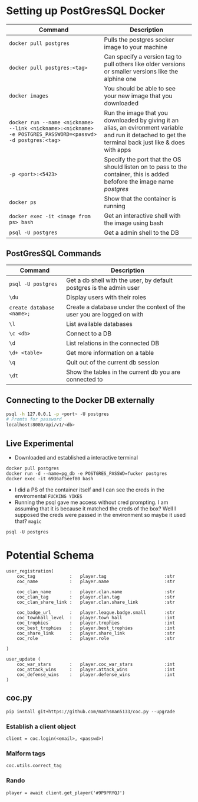 
# Setting up PostGresSQL Docker

| Command | Description |
| ------- | -------- |
| `docker pull postgres` | Pulls the postgres socker image to your machine |
| `docker pull postgres:<tag>` | Can specify a version tag to pull others like older versions or smaller versions like the alphine one |
| `docker images` | You should be able to see your new image that you downloaded |
| `docker run --name <nickname> --link <nickname>:<nickname> -e POSTGRES_PASSWORD=<passwd> -d postgres:<tag>` | Run the image that you downloaded by giving it an alias, an evironment variable and run it detached to get the terminal back just like & does with apps |
| `-p <port>:<5423>` | Specify the port that the OS should listen on to pass to the container, this is added befofore the image name *postgres* |
| `docker ps` | Show that the container is running |
| `docker exec -it <image from ps> bash` | Get an interactive shell with the image using bash |
| `psql -U postgres` | Get a admin shell to the DB |

## PostGresSQL Commands

| Command | Description |
| ------- | -------- |
| `psql -U postgres` | Get a db shell with the user, by default postgres is the admin user |
| `\du` | Display users with their roles |
| `create database <name>;` | Create a database under the context of the user you are logged on with |
| `\l` | List available databases |
| `\c <db>` | Connect to a DB |
| `\d` | List relations in the connected DB |
| `\d+ <table>` | Get more information on a table |
| `\q` | Quit out of the current db session |
| `\dt` | Show the tables in the current db you are connected to |


## Connecting to the Docker DB externally

```bash
psql -h 127.0.0.1 -p <port> -U postgres
# Promts for password
localhost:8080/api/v1/<db>
```

## Live Experimental
- Downloaded and established a interactive terminal
```
docker pull postgres
docker run -d --name=pg_db -e POSTGRES_PASSWD=fucker postgres
docker exec -it 6936af5eef80 bash
```
- I did a PS of the container itself and I can see the creds in the enviromental `FUCKING YIKES`
- Running the psql gave me access without cred prompting. I am assuming that it is because it matched the creds of the box? Well I supposed the creds were passed in the environment so maybe it used that? `magic`
```
psql -U postgres
```

# Potential Schema
```
user_registration(
    coc_tag             :   player.tag                      :str
    coc_name            :   player.name                     :str

    coc_clan_name       :   player.clan.name                :str
    coc_clan_tag        :   player.clan.tag                 :str
    coc_clan_share_link :   player.clan.share_link          :str

    coc_badge_url       :   player.league.badge.small       :str
    coc_townhall_level  :   player.town_hall                :int
    coc_trophies        :   player.trophies                 :int
    coc_best_trophies   :   player.best_trophies            :int
    coc_share_link      :   player.share_link               :str
    coc_role            :   player.role                     :str
    
)
```
```
user_update (
    coc_war_stars       :   player.coc_war_stars            :int
    coc_attack_wins     :   player.attack_wins              :int
    coc_defense_wins    :   player.defense_wins             :int
)
```
## coc.py
```
pip install git+https://github.com/mathsman5133/coc.py --upgrade
```
### Establish a client object
```
client = coc.login(<email>, <passwd>)
```
### Malform tags
```
coc.utils.correct_tag
```
### Rando
```
player = await client.get_player('#9P9PRYQJ')
```